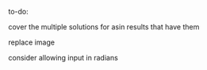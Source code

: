to-do:

cover the multiple solutions for asin results that have them

replace image

consider allowing input in radians
